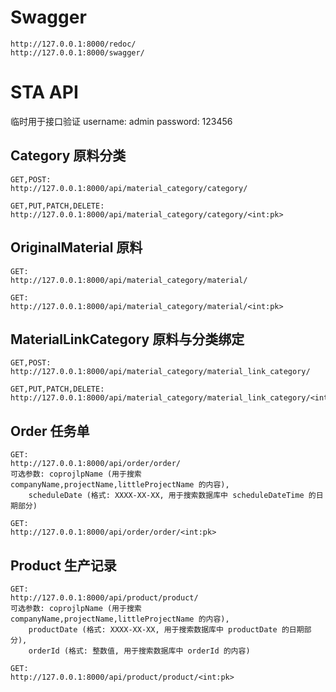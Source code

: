 # Swagger

```
http://127.0.0.1:8000/redoc/
http://127.0.0.1:8000/swagger/
```

# STA API

临时用于接口验证
username: admin
password: 123456

## Category 原料分类

```
GET,POST: 
http://127.0.0.1:8000/api/material_category/category/

GET,PUT,PATCH,DELETE:
http://127.0.0.1:8000/api/material_category/category/<int:pk>
```

## OriginalMaterial 原料

```
GET:
http://127.0.0.1:8000/api/material_category/material/

GET:
http://127.0.0.1:8000/api/material_category/material/<int:pk>
```

## MaterialLinkCategory 原料与分类绑定

```
GET,POST: 
http://127.0.0.1:8000/api/material_category/material_link_category/

GET,PUT,PATCH,DELETE:
http://127.0.0.1:8000/api/material_category/material_link_category/<int:pk>
```

## Order 任务单

```
GET:
http://127.0.0.1:8000/api/order/order/
可选参数: coprojlpName (用于搜索 companyName,projectName,littleProjectName 的内容), 
    scheduleDate (格式: XXXX-XX-XX, 用于搜索数据库中 scheduleDateTime 的日期部分)

GET:
http://127.0.0.1:8000/api/order/order/<int:pk>
```

## Product 生产记录

```
GET:
http://127.0.0.1:8000/api/product/product/
可选参数: coprojlpName (用于搜索 companyName,projectName,littleProjectName 的内容), 
    productDate (格式: XXXX-XX-XX, 用于搜索数据库中 productDate 的日期部分),
    orderId (格式: 整数值, 用于搜索数据库中 orderId 的内容)

GET:
http://127.0.0.1:8000/api/product/product/<int:pk>
```


